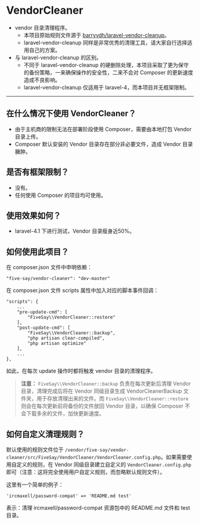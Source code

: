 # VendorCleaner

- vendor 目录清理程序。
  - 本项目原始规则文件源于 [barryvdh/laravel-vendor-cleanup](https://github.com/barryvdh/laravel-vendor-cleanup)。
  - laravel-vendor-cleanup 同样是非常优秀的清理工具，请大家自行选择适用自己的方案。
- 与 laravel-vendor-cleanup 的区别。
  - 不同于 laravel-vendor-cleanup 的硬删除处理，本项目采取了更为保守的备份策略，一来确保操作的安全性，二来不会对 Composer 的更新速度造成不良影响。
  - laravel-vendor-cleanup 仅适用于 laravel-4，而本项目并无框架限制。

---

## 在什么情况下使用 VendorCleaner？

- 由于主机商的限制无法在部署阶段使用 Composer，需要由本地打包 Vendor 目录上传。
- Composer 默认安装的 Vendor 目录存在部分非必要文件，造成 Vendor 目录臃肿。

## 是否有框架限制？

- 没有。
- 任何使用 Composer 的项目均可使用。

## 使用效果如何？

- laravel-4.1 下进行测试，Vendor 目录瘦身近50%。

## 如何使用此项目？

在 composer.json 文件中申明依赖：

    "five-say/vendor-cleaner": "dev-master"

在 composer.json 文件 scripts 属性中加入对应的脚本事件回调：

    "scripts": {
        ...
        "pre-update-cmd": [
            "FiveSay\\VendorCleaner::restore"
        ],
        "post-update-cmd": [
            "FiveSay\\VendorCleaner::backup",
            "php artisan clear-compiled",
            "php artisan optimize"
        ],
        ...
    },

如此，在每次 update 操作时都将触发 vendor 目录的清理程序。

> **注意：** `FiveSay\\VendorCleaner::backup` 负责在每次更新后清理 Vendor 目录，清理完成后将在 Vendor 同级目录生成 VendorCleanerBackup 文件夹，用于存放清理出来的文件。而 `FiveSay\\VendorCleaner::restore` 则会在每次更新前将备份的文件放回 Vendor 目录，以确保 Composer 不会下载多余的文件，加快更新速度。

## 如何自定义清理规则？

默认使用的规则文件位于 `/vendor/five-say/vendor-cleaner/src/FiveSay/VendorCleaner/VendorCleaner.config.php`。如果需要使用自定义的规则，在 Vendor 同级目录建立自定义的 `VendorCleaner.config.php` 即可（注意：这将完全使用用户自定义规则，而忽略默认规则文件）。

这里有一个简单的例子：

    'ircmaxell/password-compat' => 'README.md test'

表示：清理 ircmaxell/password-compat 资源包中的 README.md 文件和 test 目录。



